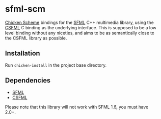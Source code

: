 sfml-scm
========
[Chicken Scheme](http://www.call-cc.org/) bindings for the [SFML](http://www.sfml-dev.org/) C++ multimedia library, using the [CSFML](https://github.com/LaurentGomila/CSFML) C binding as the underlying interface. This is supposed to be a low level binding without any niceties, and aims to be as semantically close to the CSFML library as possible.

Installation
------------
Run `chicken-install` in the project base directory.

Dependencies
------------
 - [SFML](https://github.com/LaurentGomila/SFML)
 - [CSFML](https://github.com/LaurentGomila/CSFML)

Please note that this library will not work with SFML 1.6, you must have 2.0+.

